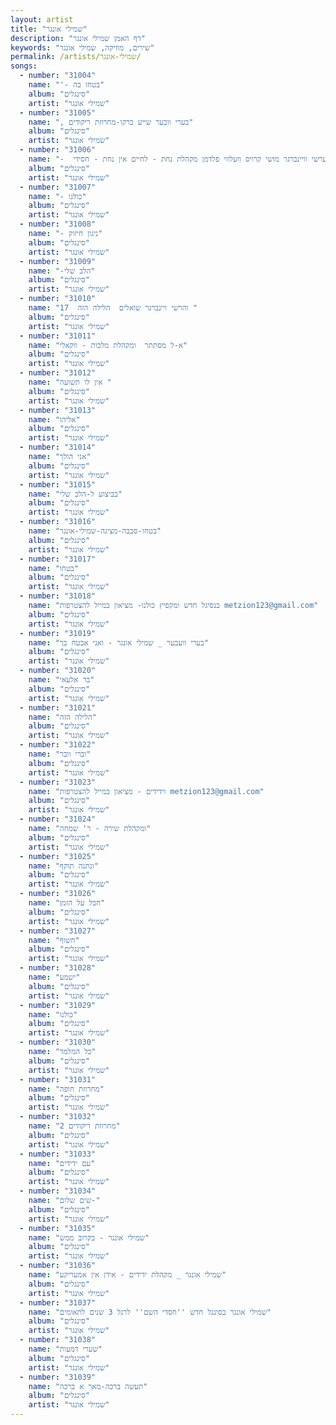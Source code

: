 ```yaml
---
layout: artist
title: "שמילי אונגר"
description: "דף האמן שמילי אונגר"
keywords: "שירים, מוזיקה, שמילי אונגר"
permalink: /artists/שמילי-אונגר/
songs:
  - number: "31004"
    name: "'- בטחו בה"
    album: "סינגלים"
    artist: "שמילי אונגר"
  - number: "31005"
    name: ", בערי וובער שייע ברקו-מחרוזת ריקודים"
    album: "סינגלים"
    artist: "שמילי אונגר"
  - number: "31006"
    name: "-  יעקב שוואקי יוסי גרין הערשי וויינברגר מושי קרויס וועלווי פלדמן מקהלת נחת - לחיים אין נחת - חסידי"
    album: "סינגלים"
    artist: "שמילי אונגר"
  - number: "31007"
    name: "- כולנו"
    album: "סינגלים"
    artist: "שמילי אונגר"
  - number: "31008"
    name: "- ניגון חיזוק"
    album: "סינגלים"
    artist: "שמילי אונגר"
  - number: "31009"
    name: "-הלב שלי"
    album: "סינגלים"
    artist: "שמילי אונגר"
  - number: "31010"
    name: "17  והרשי ויינברגר שואלים  הלילה הזה "
    album: "סינגלים"
    artist: "שמילי אונגר"
  - number: "31011"
    name: "א-ל מסתתר  ומקהלת מלכות - ווקאלי"
    album: "סינגלים"
    artist: "שמילי אונגר"
  - number: "31012"
    name: "אין לו תשועה "
    album: "סינגלים"
    artist: "שמילי אונגר"
  - number: "31013"
    name: "אליהו"
    album: "סינגלים"
    artist: "שמילי אונגר"
  - number: "31014"
    name: "אני הולך"
    album: "סינגלים"
    artist: "שמילי אונגר"
  - number: "31015"
    name: "בביצוע ל-הלב שלי"
    album: "סינגלים"
    artist: "שמילי אונגר"
  - number: "31016"
    name: "בטחו-סבבה-מציגה-שמילי-אונגר"
    album: "סינגלים"
    artist: "שמילי אונגר"
  - number: "31017"
    name: "בטחו"
    album: "סינגלים"
    artist: "שמילי אונגר"
  - number: "31018"
    name: "בנסיגל חדש ומקפיץ כולנו- מציאון במייל להצטרפות metzion123@gmail.com"
    album: "סינגלים"
    artist: "שמילי אונגר"
  - number: "31019"
    name: "בערי וועבער _ שמילי אונגר - ואני אבטח בך"
    album: "סינגלים"
    artist: "שמילי אונגר"
  - number: "31020"
    name: "בר אלעאי"
    album: "סינגלים"
    artist: "שמילי אונגר"
  - number: "31021"
    name: "הלילה הזה"
    album: "סינגלים"
    artist: "שמילי אונגר"
  - number: "31022"
    name: "וברי וובר"
    album: "סינגלים"
    artist: "שמילי אונגר"
  - number: "31023"
    name: "וידידים - מציאון במייל להצטרפות metzion123@gmail.com"
    album: "סינגלים"
    artist: "שמילי אונגר"
  - number: "31024"
    name: "ומקהלת שירה - ר' שמחה"
    album: "סינגלים"
    artist: "שמילי אונגר"
  - number: "31025"
    name: "ונתנה תוקף"
    album: "סינגלים"
    artist: "שמילי אונגר"
  - number: "31026"
    name: "חבל על הזמן"
    album: "סינגלים"
    artist: "שמילי אונגר"
  - number: "31027"
    name: "חשוף"
    album: "סינגלים"
    artist: "שמילי אונגר"
  - number: "31028"
    name: "ישמע"
    album: "סינגלים"
    artist: "שמילי אונגר"
  - number: "31029"
    name: "כולנו"
    album: "סינגלים"
    artist: "שמילי אונגר"
  - number: "31030"
    name: "כל המלמד"
    album: "סינגלים"
    artist: "שמילי אונגר"
  - number: "31031"
    name: "מחרוזת חופה"
    album: "סינגלים"
    artist: "שמילי אונגר"
  - number: "31032"
    name: "מחרוזת ריקודים 2"
    album: "סינגלים"
    artist: "שמילי אונגר"
  - number: "31033"
    name: "עם ידידים"
    album: "סינגלים"
    artist: "שמילי אונגר"
  - number: "31034"
    name: "שים שלום-"
    album: "סינגלים"
    artist: "שמילי אונגר"
  - number: "31035"
    name: "שמילי אונגר - בקרוב ממש"
    album: "סינגלים"
    artist: "שמילי אונגר"
  - number: "31036"
    name: "שמילי אונגר _ מקהלת ידידים - אידן אין אמעריקע"
    album: "סינגלים"
    artist: "שמילי אונגר"
  - number: "31037"
    name: "שמילי אונגר בסינגל חדש ''חסדי השם'' לרגל 3 שנים לתאומים"
    album: "סינגלים"
    artist: "שמילי אונגר"
  - number: "31038"
    name: "שערי דמעות"
    album: "סינגלים"
    artist: "שמילי אונגר"
  - number: "31039"
    name: "תעשה ברכה-מאך א ברכה"
    album: "סינגלים"
    artist: "שמילי אונגר"
---
```

